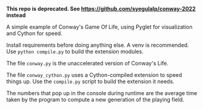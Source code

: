 **This repo is deprecated. See https://github.com/syegulalp/conway-2022 instead**

A simple example of Conway's Game Of Life, using Pyglet for visualization and Cython for speed.

Install requirements before doing anything else. A venv is recommended. Use `python compile.py` to build the extension modules.

The file `conway.py` is the unaccelerated version of Conway's Life.

The file `conway_cython.py` uses a Cython-compiled extension to speed things up. Use the `compile.py` script to build the extension it needs.

The numbers that pop up in the console during runtime are the average time taken by the program to compute a new generation of the playing field.

